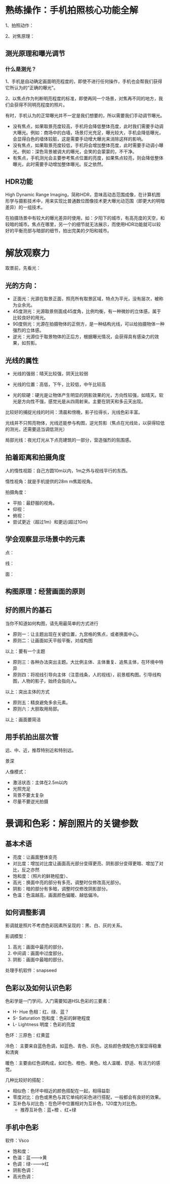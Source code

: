 # 熟练操作：手机拍照核心功能全解

1、拍照动作：

2、对焦原理： 

## 测光原理和曝光调节

### 什么是测光？

1、手机是自动确定画面明亮程度的，即使不进行任何操作，手机也会帮我们获得它所认为的“正确的曝光”。 

2、以焦点作为判断明亮程度的标准，即使再同一个场景，对焦再不同的地方，我们会获得不同明亮程度的照片。

有时，手机认为的正常曝光并不一定是我们想要的，所以需要我们手动调节曝光。

* 没有焦点，如果取景亮度较高，手机将会降低整体亮度，此时我们需要手动调大曝光。例如：商场中的白墙，场景灯光充足，曝光较大，手机会降低曝光，会显得白色的墙体较脏，这是需要手动增大曝光来消除这样的影响。
* 没有焦点，如果取景亮度较低，手机将会增加整体亮度，此时需要手动调小曝光。例如：深色背景被调大的曝光，会笑的会蒙蒙的，不干净。
* 有焦点，手机测光会主要参考焦点位置的亮度，如果焦点较亮，则会降低整体曝光，此时需要手动增加整体曝光。反之依然。

## HDR功能

High Dynamic Range Imaging，简称HDR，意味高动态范围成像，在计算机图形学与摄影技术中，用来实现比普通数位图像技术更大曝光动范围（即更大的明暗差异）的一组技术。

在拍摄场景中有较大的曝光差异时使用，如：夕阳下的城市，有高亮度的天空，和较暗的城市。焦点在哪里，另一个的细节就无法展示，而使用HDR功能就可以较好的平衡亮部与暗部的细节，拍出完美的夕阳和城市。

# 解放观察力

取景前，先看光：

## 光的方向：

* 正面光：光源在取景正面，照亮所有取景区域，特点为平光，没有层次，被称为业余光。
* 45度测光：光源取景侧面成45度角，比例均衡，有一种微妙的立体感，属于比较良好的用光。
* 90度侧光：光源在拍摄物体的正侧方，是一种结构光线，可以给拍摄物体一种强烈的立体感。
* 逆光：光源位于取景物体的正后方，根据曝光情况，会获得具有感染力的效果，如剪影。

## 光线的属性

* 光线的强弱：晴天比较强，阴天比较弱

* 光线的位置：高低，下午，比较低，中午比较高

* 光的软硬：硬光是让物体产生明显的阴影效果的光，方向性较强，如晴天。软光是方向性不强，感觉光是从四周射来。主要在阴天和多云天出现。

比较好的捕捉光线的时间：清晨和傍晚，影子拉得长，光线色彩丰富。

光线并不只照亮物体，光线还能参与构图，逆光剪影（焦点在光线处，以获得较低的测光，还需要适当调低测光）

局部光线：夜光灯光从下点亮建筑的一部分，营造强烈的氛围感。

## 拍着距离和拍摄角度

人的惰性视距：自己方圆10m以内，1m之外与视线平行的东西。

惰性视角：就是手机提供的28m m焦距视角。

拍摄角度：

* 平拍：最舒服的视角。
* 仰视：
* 俯视：
* 尝试更近（超过1m）和更远(超过10m)

## 学会观察显示场景中的元素

点：

线：

面：

## 构图原理：经营画面的原则

## 好的照片的基石

当你不知道如何构图，请先用最简单的方式进行

* 原则一：让主题出现在关键位置，九宫格的焦点，或者换面中心。
* 原则二：让画面如天平般平衡，对成构图

以上：要有一个主题

* 原则三：各种办法突出主题。大比例主体、主体重复、追焦主体，在环境中特异
* 原则四：将视线引导向主体（注意线条，人的视线），前景框构图。引导线构图，人物的影子，始终会指向人。

以上：突出主体的方式

* 原则五：精良避免多余元素。
* 原则六：大胆取用局部。

以上：画面要简洁

## 用手机拍出层次管

远、中、近，推荐特别近和特别远。

景深

人像模式：

* 激活状态：主体在2.5m以内
* 光照充足
* 背景不要太复杂
* 尽量不要逆光拍摄

# 景调和色彩：解剖照片的关键参数

## 基本术语

* 亮度：让画面整体变亮
* 对比度：增加对比度让画面高光部分变得更亮、阴影部分变得更暗、增加了对比，反之亦然
* 饱和度：（照片的鲜艳程度）、
* 高光：换面中亮的部分有多亮，调整时仅修改高光部分。
* 阴影：暗的部分有多暗，调整时仅修改阴影部分。
* 色温：色温越高，画面颜色偏暖、越低偏冷。

## 如何调整影调

影调就是照片不考虑色彩因素所呈现的：黑、白、灰的关系。

影调模型：

1. 高光：画面中最亮的部分。
2. 中间调：画面中过度部分。
3. 阴影：画面中最暗的部分。

处理手机软件：snapseed

## 色彩以及如何认识色彩

色彩学是一门学问，入门需要知道HSL色彩的三要素：

* H- Hue 色相：红、绿、蓝？
* S- Saturation 饱和度：色彩的鲜艳程度
* L- Lightness 明度：色彩的亮度

色环：三原色：红黄蓝

冷色： 主要来自蓝色色调，如蓝色、青色、灰色。这些颜色使配色方案显得稳重和清爽

暖色：主要由红色调构成，如红色、橙色、黄色。给人温暖、舒适、有活力的感觉。

几种比较好的搭配：

* 相似色：色环中相近的颜色搭配在一起，相得益彰
* 零度对比：白色或黑色与其它单纯的彩色进行搭配，一般都会有良好的效果。
* 互补色与对比色：在色环中位置相对为互补色，120度为对比色。
  * 推荐互补色：蓝+橙 、红+绿

## 手机中色彩

软件：Vsco

* 饱和度：
* 色温：蓝--->黄
* 色调：绿---->红
* 阴影色调：
* 高光色调：







